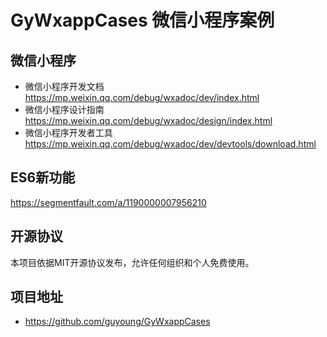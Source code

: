 GyWxappCases 微信小程序案例
==========================

## 微信小程序

 * 微信小程序开发文档   https://mp.weixin.qq.com/debug/wxadoc/dev/index.html
 * 微信小程序设计指南   https://mp.weixin.qq.com/debug/wxadoc/design/index.html
 * 微信小程序开发者工具 https://mp.weixin.qq.com/debug/wxadoc/dev/devtools/download.html

## ES6新功能
https://segmentfault.com/a/1190000007956210

## 开源协议

本项目依据MIT开源协议发布，允许任何组织和个人免费使用。

## 项目地址

 * <https://github.com/guyoung/GyWxappCases>

